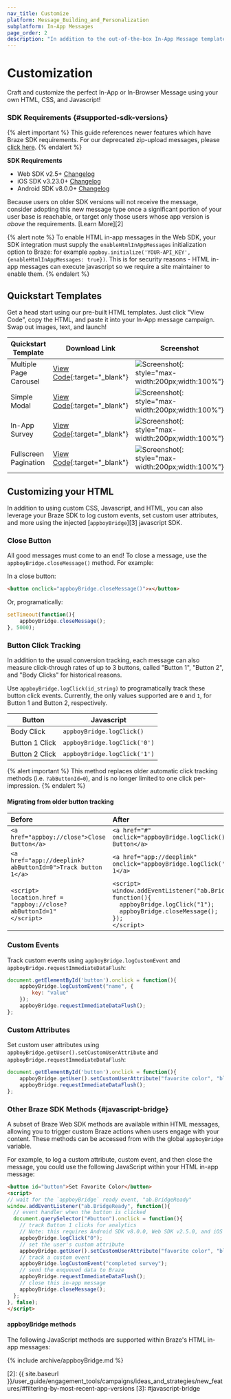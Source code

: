 ```yaml
---
nav_title: Customize
platform: Message_Building_and_Personalization
subplatform: In-App Messages
page_order: 2
description: "In addition to the out-of-the-box In-App Message templates, Braze also offers customized messaging templates that allow custom HTML, Modals with custom CSS, Video, and more."
---
```


# Customization

Craft and customize the perfect In-App or In-Browser Message using your own HTML, CSS, and Javascript!

### SDK Requirements {#supported-sdk-versions}

{% alert important %}
This guide references newer features which have Braze SDK requirements. For our deprecated zip-upload messages, please [click here][1].
{% endalert %}

__SDK Requirements__
* Web SDK v2.5+ [Changelog]({{site.baseurl}}/developer_guide/platform_integration_guides/web/changelog/#250)
* iOS SDK v3.23.0+ [Changelog]({{site.baseurl}}/developer_guide/platform_integration_guides/ios/changelog/#3230)
* Android SDK v8.0.0+ [Changelog]({{site.baseurl}}/developer_guide/platform_integration_guides/android/changelog/#800)

Because users on older SDK versions will not receive the message, consider adopting this new message type once a significant portion of your user base is reachable, or target only those users whose app version is _above_ the requirements. [Learn More][2]

{% alert note %}
To enable HTML in-app messages in the Web SDK, your SDK integration must supply the `enableHtmlInAppMessages` initialization option to Braze: for example `appboy.initialize('YOUR-API_KEY', {enableHtmlInAppMessages: true})`. This is for security reasons - HTML in-app messages can execute javascript so we require a site maintainer to enable them.
{% endalert %}

## Quickstart Templates

Get a head start using our pre-built HTML templates. Just click "View Code", copy the HTML, and paste it into your In-App message campaign. Swap out images, text, and launch!

|Quickstart Template|Download Link|Screenshot|
|--------|----------|---------|
|Multiple Page Carousel| [View Code](https://raw.githubusercontent.com/braze-inc/in-app-message-templates/master/braze-templates/1-braze-dashboard-carousel-modal/index.html){:target="_blank"}|![Screenshot](https://raw.githubusercontent.com/braze-inc/in-app-message-templates/master/braze-templates/1-braze-dashboard-carousel-modal/screenshot.gif){: style="max-width:200px;width:100%"}|
|Simple Modal| [View Code](https://raw.githubusercontent.com/braze-inc/in-app-message-templates/master/braze-templates/2-braze-dashboard-simple-modal/index.html){:target="_blank"}|![Screenshot](https://raw.githubusercontent.com/braze-inc/in-app-message-templates/master/braze-templates/2-braze-dashboard-simple-modal/screenshot.png){: style="max-width:200px;width:100%"}|
|In-App Survey| [View Code](https://raw.githubusercontent.com/braze-inc/in-app-message-templates/master/braze-templates/3-braze-dashboard-survey-modal/index.html){:target="_blank"}|![Screenshot](https://raw.githubusercontent.com/braze-inc/in-app-message-templates/master/braze-templates/3-braze-dashboard-survey-modal/screenshot.gif){: style="max-width:200px;width:100%"}|
|Fullscreen Pagination| [View Code](https://raw.githubusercontent.com/braze-inc/in-app-message-templates/master/braze-templates/5-fullscreen-pagination/index.html){:target="_blank"}|![Screenshot](https://raw.githubusercontent.com/braze-inc/in-app-message-templates/master/braze-templates/5-fullscreen-pagination/screenshot.gif){: style="max-width:200px;width:100%"}|

## Customizing your HTML

In addition to using custom CSS, Javascript, and HTML, you can also leverage your Braze SDK to log custom events, set custom user attributes, and more using the injected [`appboyBridge`][3] javascript SDK.

### Close Button

All good messages must come to an end! To close a message, use the `appboyBridge.closeMessage()` method. For example:

In a close button:

```html
<button onclick="appboyBridge.closeMessage()">✕</button>
```

Or, programatically:

```javascript
setTimeout(function(){
    appboyBridge.closeMessage();
}, 5000);
```

### Button Click Tracking

In addition to the usual conversion tracking, each message can also measure click-through rates of up to 3 buttons, called "Button 1", "Button 2", and "Body Clicks" for historical reasons.

Use `appboyBridge.logClick(id_string)` to programatically track these button click events. Currently, the only values supported are `0` and `1`, for Button 1 and Button 2, respectively.

|Button| Javascript|
|----|-----|
|Body Click| `appboyBridge.logClick()`|
|Button 1 Click| `appboyBridge.logClick('0')`|
|Button 2 Click| `appboyBridge.logClick('1')`|

{% alert important %}
This method replaces older automatic click tracking methods (i.e. `?abButtonId=0`), and is no longer limited to one click per-impression.
{% endalert %}

#### Migrating from older button tracking

| Before | After |
|:-------- |:------------|
|<code>&lt;a href="appboy://close"&gt;Close Button&lt;/a&gt;</code>|<code>&lt;a href="#" onclick="appboyBridge.logClick();appboyBridge.closeMessage()"&gt;Close Button&lt;/a&gt;</code>|
|<code>&lt;a href="app://deeplink?abButtonId=0">Track button 1&lt;/a&gt;</code>|<code>&lt;a href="app://deeplink" onclick="appboyBridge.logClick('0')"&gt;Track button 1&lt;/a&gt;</code>|
|<code>&lt;script&gt;<br>location.href = "appboy://close?abButtonId=1"<br>&lt;/script&gt;</code>|<code>&lt;script&gt;<br>window.addEventListener("ab.BridgeReady", function(){<br>&nbsp;&nbsp;appboyBridge.logClick("1");<br>&nbsp;&nbsp;appboyBridge.closeMessage();<br>});<br>&lt;/script&gt;</code>|

### Custom Events

Track custom events using `appboyBridge.logCustomEvent` and `appboyBridge.requestImmediateDataFlush`:

```javascript
document.getElementById('button').onclick = function(){
    appboyBridge.logCustomEvent("name", {
        key: "value"
    });
    appboyBridge.requestImmediateDataFlush();
};
```

### Custom Attributes


Set custom user attributes using `appboyBridge.getUser().setCustomUserAttribute` and `appboyBridge.requestImmediateDataFlush`:

```javascript
document.getElementById('button').onclick = function(){
    appboyBridge.getUser().setCustomUserAttribute("favorite color", "blue");
    appboyBridge.requestImmediateDataFlush();
};
```

### Other Braze SDK Methods {#javascript-bridge}

A subset of Braze Web SDK methods are available within HTML messages, allowing you to trigger custom Braze actions when users engage with your content. These methods can be accessed from with the global `appboyBridge` variable.

For example, to log a custom attribute, custom event, and then close the message, you could use the following JavaScript within your HTML in-app message:

```html
<button id="button">Set Favorite Color</button>
<script>
// wait for the `appboyBridge` ready event, "ab.BridgeReady"
window.addEventListener("ab.BridgeReady", function(){
  // event handler when the button is clicked
  document.querySelector("#button").onclick = function(){
    // track Button 1 clicks for analytics
    // Note: this requires Android SDK v8.0.0, Web SDK v2.5.0, and iOS SDK v3.23.0
    appboyBridge.logClick("0");
    // set the user's custom attribute
    appboyBridge.getUser().setCustomUserAttribute("favorite color", "blue");
    // track a custom event
    appboyBridge.logCustomEvent("completed survey");
    // send the enqueued data to Braze
    appboyBridge.requestImmediateDataFlush();
    // close this in-app message
    appboyBridge.closeMessage();
  };
}, false);
</script>
```
#### appboyBridge methods

The following JavaScript methods are supported within Braze's HTML in-app messages:

<style>
/* makes first column wider */
#article-main > table:first-of-type > tbody > tr td:first-child {
    min-width: 470px !important;
}
/* makes code column smaller font */
#article-main > table:first-of-type > tbody > tr td:first-child code {
    font-size:12px !important;
}
#article-main > table:first-of-type td {
  word-break: break-word;
}
</style>

{% include archive/appboyBridge.md %}

[1]: {{site.baseurl}}/user_guide/message_building_by_channel/in-app_messages/customize/
[2]: {{ site.baseurl }}/user_guide/engagement_tools/campaigns/ideas_and_strategies/new_features/#filtering-by-most-recent-app-versions
[3]: #javascript-bridge
